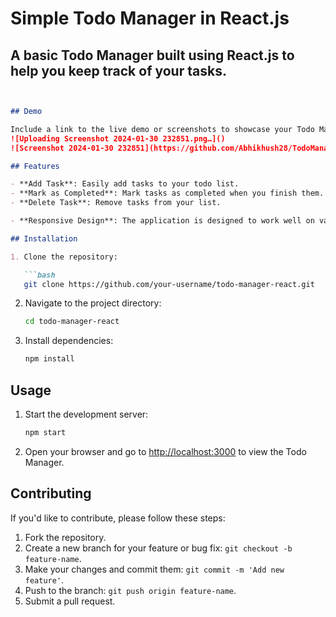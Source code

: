 # Simple Todo Manager in React.js
## A basic Todo Manager built using React.js to help you keep track of your tasks.
```markdown


## Demo

Include a link to the live demo or screenshots to showcase your Todo Manager.
![Uploading Screenshot 2024-01-30 232851.png…]()
![Screenshot 2024-01-30 232851](https://github.com/Abhikhush28/TodoManager/assets/103246309/5aed0516-b4dd-4910-b22b-17c1c94f7711)

## Features

- **Add Task**: Easily add tasks to your todo list.
- **Mark as Completed**: Mark tasks as completed when you finish them.
- **Delete Task**: Remove tasks from your list.

- **Responsive Design**: The application is designed to work well on various devices.

## Installation

1. Clone the repository:

   ```bash
   git clone https://github.com/your-username/todo-manager-react.git
   ```

2. Navigate to the project directory:

   ```bash
   cd todo-manager-react
   ```

3. Install dependencies:

   ```bash
   npm install
   ```

## Usage

1. Start the development server:

   ```bash
   npm start
   ```

2. Open your browser and go to [http://localhost:3000](http://localhost:3000) to view the Todo Manager.

## Contributing

If you'd like to contribute, please follow these steps:

1. Fork the repository.
2. Create a new branch for your feature or bug fix: `git checkout -b feature-name`.
3. Make your changes and commit them: `git commit -m 'Add new feature'`.
4. Push to the branch: `git push origin feature-name`.
5. Submit a pull request.

```
